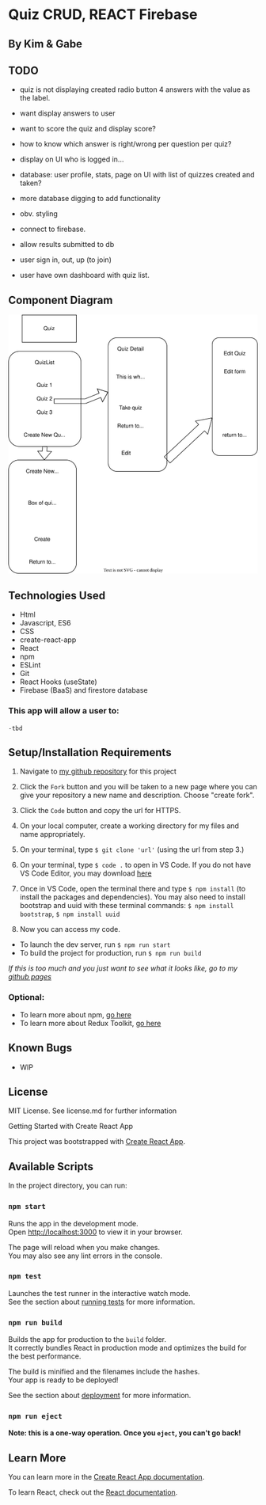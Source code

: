 # Quiz CRUD, REACT Firebase

## By Kim & Gabe

## TODO
*  quiz is not displaying created radio button 4 answers with the value as the label.
*  want display answers to user
* want to score the quiz and display score?
* how to know which answer is right/wrong per question per quiz?

* display on UI who is logged in...

* database: user profile, stats, page on UI with list of quizzes created and taken?
* more database digging to add functionality

* obv. styling

* connect to firebase.

* allow results submitted to db
* user sign in, out, up (to join)
* user have own dashboard with quiz list.

## Component Diagram
 ![Diagram of components](src/assets/diagram.drawio.svg)

## Technologies Used

* Html
* Javascript, ES6
* CSS
* create-react-app
* React
* npm 
* ESLint
* Git
* React Hooks (useState)
* Firebase (BaaS) and firestore database

###  This app will allow a user to:
    -tbd

## Setup/Installation Requirements

1. Navigate to [my github repository](https://github.com/kimmykokonut/quiz-of-choice) for this project 

2. Click the `Fork` button and  you will be taken to a new page where you can give your repository a new name and description. Choose "create fork".

3. Click the `Code` button and copy the url for HTTPS.

4. On your local computer, create a working directory for my files and name appropriately.

5. On your terminal, type `$ git clone 'url'` (using the url from step 3.)

6. On your terminal, type `$ code .` to open in VS Code.  If you do not have VS Code Editor, you may download [here](https://code.visualstudio.com/)

7. Once in VS Code, open the terminal there and type 
`$ npm install` (to install the packages and dependencies). 
You may also need to install bootstrap and uuid with these terminal commands: `$ npm install bootstrap`, 
`$ npm install uuid`

8.  Now you can access my code. 
* To launch the dev server, run `$ npm run start`
* To build the project for production, run `$ npm run build`

_If this is too much and you just want to see what it looks like, go to my [github pages](https://kimmykokonut.github.io/quiz-of-choice)_

### Optional:
* To learn more about npm, [go here](https://www.freecodecamp.org/news/what-is-npm-a-node-package-manager-tutorial-for-beginners/)
* To learn more about Redux Toolkit, [go here](https://redux-toolkit.js.org/introduction/getting-started)

## Known Bugs
* WIP

## License
MIT License. See license.md for further information

Getting Started with Create React App

This project was bootstrapped with [Create React App](https://github.com/facebook/create-react-app).

## Available Scripts

In the project directory, you can run:

### `npm start`

Runs the app in the development mode.\
Open [http://localhost:3000](http://localhost:3000) to view it in your browser.

The page will reload when you make changes.\
You may also see any lint errors in the console.

### `npm test`

Launches the test runner in the interactive watch mode.\
See the section about [running tests](https://facebook.github.io/create-react-app/docs/running-tests) for more information.

### `npm run build`

Builds the app for production to the `build` folder.\
It correctly bundles React in production mode and optimizes the build for the best performance.

The build is minified and the filenames include the hashes.\
Your app is ready to be deployed!

See the section about [deployment](https://facebook.github.io/create-react-app/docs/deployment) for more information.

### `npm run eject`

**Note: this is a one-way operation. Once you `eject`, you can't go back!**
## Learn More

You can learn more in the [Create React App documentation](https://facebook.github.io/create-react-app/docs/getting-started).

To learn React, check out the [React documentation](https://reactjs.org/).